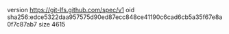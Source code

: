 version https://git-lfs.github.com/spec/v1
oid sha256:edce5322daa957575d90ed87ecc848ce41190c6cad6cb5a35f67e8a0f7c87ab7
size 4615

